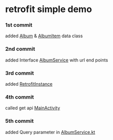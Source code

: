 # retrofit simple demo

### 1st commit
added [Album](app/src/main/java/com/example/myandroiddemos/model/Album.kt) & [AlbumItem](app/src/main/java/com/example/myandroiddemos/model/AlbumItem.kt) data class 

### 2nd commit
added Interface [AlbumService](app/src/main/java/com/example/myandroiddemos/retrofit/AlbumService.kt) with url end points

### 3rd commit
added [RetrofitInstance](app/src/main/java/com/example/myandroiddemos/retrofit/RetrofitInstance.kt)

### 4th commit
called get api [MainActivity](app/src/main/java/com/example/myandroiddemos/MainActivity.kt)

### 5th commit
added Query parameter in [AlbumService.kt](app/src/main/java/com/example/myandroiddemos/retrofit/AlbumService.kt)